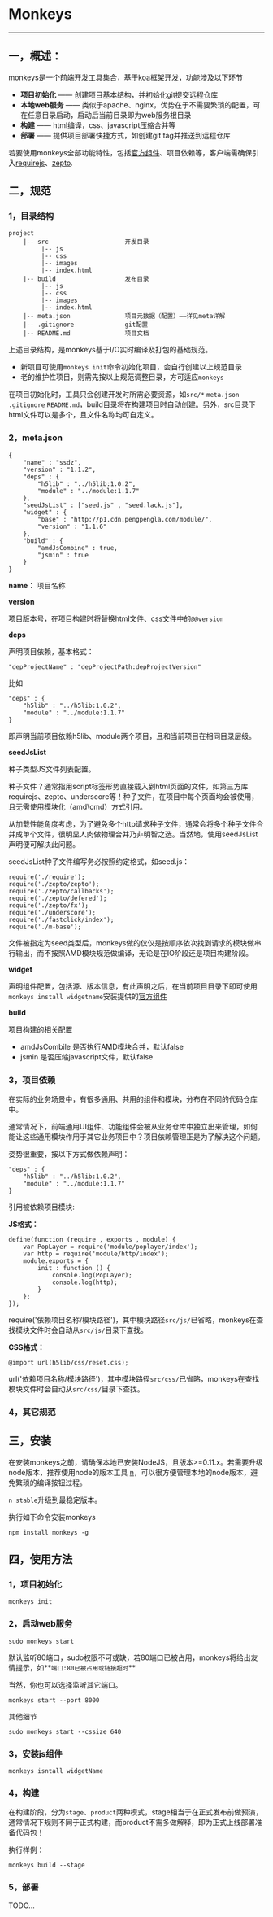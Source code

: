 # Monkeys
____

## 一，概述：

monkeys是一个前端开发工具集合，基于[koa](http://koajs.com/)框架开发，功能涉及以下环节

- **项目初始化** —— 创建项目基本结构，并初始化git提交远程仓库
- **本地web服务** —— 类似于apache、nginx，优势在于不需要繁琐的配置，可在任意目录启动，启动后当前目录即为web服务根目录
- **构建** —— html编译，css、javascript压缩合并等
- **部署** —— 提供项目部署快捷方式，如创建git tag并推送到远程仓库

若要使用monkeys全部功能特性，包括[官方组件](http://developers.xingyunzhi.cn/module/)、项目依赖等，客户端需确保引入[requirejs](http://requirejs.org/)、[zepto](http://zeptojs.com/).


## 二，规范

### 1，目录结构

	project
		|-- src						开发目录
			 |-- js
			 |-- css
			 |-- images
			 |-- index.html
		|-- build					发布目录
			 |-- js
			 |-- css
			 |-- images
			 |-- index.html
		|-- meta.json				项目元数据（配置）——详见meta详解
		|-- .gitignore              git配置		
		|-- README.md				项目文档
		
上述目录结构，是monkeys基于I/O实时编译及打包的基础规范。

- 新项目可使用`monkeys init`命令初始化项目，会自行创建以上规范目录
- 老的维护性项目，则需先按以上规范调整目录，方可适应`monkeys`

在项目初始化时，工具只会创建开发时所需必要资源，如`src/*` `meta.json` `.gitignore` `README.md`，build目录将在构建项目时自动创建。另外，src目录下html文件可以是多个，且文件名称均可自定义。


### 2，meta.json

	{
		"name" : "ssdz",
		"version" : "1.1.2",
		"deps" : {
			"h5lib" : "../h5lib:1.0.2",
			"module" : "../module:1.1.7"
		},
		"seedJsList" : ["seed.js" , "seed.lack.js"],
		"widget" : {
			"base" : "http://p1.cdn.pengpengla.com/module/",
			"version" : "1.1.6"
		},
		"build" : {
			"amdJsCombine" : true,
			"jsmin" : true
		}
	}
	
**name：** 项目名称

**version** 

项目版本号，在项目构建时将替换html文件、css文件中的`@@version`

**deps**

声明项目依赖，基本格式：
	
	"depProjectName" : "depProjectPath:depProjectVersion"
	
比如

	"deps" : {
		"h5lib" : "../h5lib:1.0.2",
		"module" : "../module:1.1.7"
	}

即声明当前项目依赖h5lib、module两个项目，且和当前项目在相同目录层级。

**seedJsList**

种子类型JS文件列表配置。

种子文件？通常指用script标签形势直接载入到html页面的文件，如第三方库requirejs、zepto、underscore等！种子文件，在项目中每个页面均会被使用，且无需使用模块化（amd\cmd）方式引用。

从加载性能角度考虑，为了避免多个http请求种子文件，通常会将多个种子文件合并成单个文件，很明显人肉做物理合并乃非明智之选。当然地，使用seedJsList声明便可解决此问题。

seedJsList种子文件编写务必按照约定格式，如seed.js：

	require('./require');
	require('./zepto/zepto');
	require('./zepto/callbacks');
	require('./zepto/defered');
	require('./zepto/fx');
	require('./underscore');
	require('./fastclick/index');
	require('./m-base');

文件被指定为seed类型后，monkeys做的仅仅是按顺序依次找到请求的模块做串行输出，而不按照AMD模块规范做编译，无论是在IO阶段还是项目构建阶段。

**widget**

声明组件配置，包括源、版本信息，有此声明之后，在当前项目目录下即可使用`monkeys install widgetname`安装提供的[官方组件](http://developers.xingyunzhi.cn/module/)

**build**

项目构建的相关配置

- amdJsCombile 是否执行AMD模块合并，默认false
- jsmin 是否压缩javascript文件，默认false


### 3，项目依赖

在实际的业务场景中，有很多通用、共用的组件和模块，分布在不同的代码仓库中。

通常情况下，前端通用UI组件、功能组件会被从业务仓库中独立出来管理，如何能让这些通用模块作用于其它业务项目中？项目依赖管理正是为了解决这个问题。

姿势很重要，按以下方式做依赖声明：

	"deps" : {
		"h5lib" : "../h5lib:1.0.2",
		"module" : "../module:1.1.7"
	}
	
引用被依赖项目模块:

**JS格式：**

	define(function (require , exports , module) {
		var PopLayer = require('module/poplayer/index');
		var http = require('module/http/index');
		module.exports = {
			init : function () {
				console.log(PopLayer);
				console.log(http);
			}
		};
	});
	
require('依赖项目名称/模块路径')，其中模块路径`src/js/`已省略，monkeys在查找模块文件时会自动从`src/js/`目录下查找。

**CSS格式：**

	@import url(h5lib/css/reset.css);
	
url('依赖项目名称/模块路径')，其中模块路径`src/css/`已省略，monkeys在查找模块文件时会自动从`src/css/`目录下查找。





### 4，其它规范

## 三，安装

在安装monkeys之前，请确保本地已安装NodeJS，且版本>=0.11.x。若需要升级node版本，推荐使用node的版本工具 [n](https://www.npmjs.com/package/n)，可以很方便管理本地的node版本，避免繁琐的编译按钮过程。

`n stable`升级到最稳定版本。

执行如下命令安装monkeys
	
	npm install monkeys -g



## 四，使用方法

### 1，项目初始化

	monkeys init
	
### 2，启动web服务

	sudo monkeys start
	
默认监听80端口，sudo权限不可或缺，若80端口已被占用，monkeys将给出友情提示，如**`端口:80已被占用或链接超时`**

当然，你也可以选择监听其它端口。

	monkeys start --port 8000
	
其他细节

	sudo monkeys start --cssize 640

### 3，安装js组件

	monkeys isntall widgetName	
	
### 4，构建

在构建阶段，分为`stage`、`product`两种模式，stage相当于在正式发布前做预演，通常情况下规则不同于正式构建，而product不需多做解释，即为正式上线部署准备代码包！

执行样例：

	monkeys build --stage

### 5，部署

TODO...




